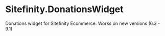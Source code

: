 # Sitefinity.DonationsWidget
Donations widget for Sitefinity Ecommerce. Works on new versions (6.3 - 9.1)
